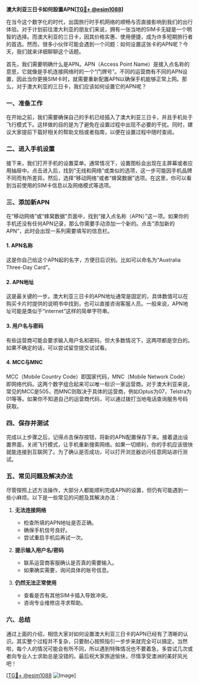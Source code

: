 **澳大利亚三日卡如何設置APN[[TG💪+ @esim1088](https://t.me/s/esim1088)]**

在当今这个数字化的时代，出国旅行时手机网络的顺畅与否直接影响到我们的出行体验。对于计划前往澳大利亚的朋友们来说，拥有一张当地的SIM卡无疑是一个明智的选择。而澳大利亚的三日卡，因其价格实惠、使用便捷，成为许多短期旅行者的首选。然而，很多小伙伴可能会遇到一个问题：如何设置这张卡的APN呢？今天，我们就来详细聊聊这个话题。

首先，我们需要明确什么是APN。APN（Access Point Name）是接入点名称的意思，它就像是手机连接网络时的一个“门牌号”。不同的运营商有不同的APN设置，因此当你更换SIM卡时，就需要重新配置APN以确保手机能够正常上网。那么，对于澳大利亚的三日卡，我们应该如何设置它的APN呢？

### 一、准备工作

在开始之前，我们需要确保自己的手机已经插入了澳大利亚三日卡，并且手机处于飞行模式下。这样做的目的是为了避免在设置过程中出现不必要的干扰。同时，建议大家提前下载好相关的帮助文档或者指南，以便在设置过程中随时查阅。

### 二、进入手机设置

接下来，我们打开手机的设置菜单。通常情况下，设置图标会出现在主屏幕或者应用抽屉中。点击进入后，找到“无线和网络”或类似的选项，这一步可能因手机品牌不同而有所差异。然后，选择“移动网络”或者“蜂窝数据”选项。在这里，你可以看到当前使用的SIM卡信息以及网络模式等选项。

### 三、添加新APN

在“移动网络”或“蜂窝数据”页面中，找到“接入点名称（APN）”这一项。如果你的手机还没有任何APN记录，那么你需要手动添加一个新的。点击“添加新的APN”，此时会出现一系列需要填写的信息栏。

#### 1. APN名称
这是你自己给这个APN起的名字，方便日后识别。比如可以命名为“Australia Three-Day Card”。

#### 2. APN地址
这是最关键的一步。澳大利亚三日卡的APN地址通常是固定的，具体数值可以在购买卡片时提供的说明书中找到，也可以直接咨询客服人员。一般来说，APN地址可能是类似于“internet”这样的简单字符串。

#### 3. 用户名与密码
有些运营商可能会要求输入用户名和密码，但大多数情况下，这两项都是空白的。如果不确定的话，可以尝试留空提交试试看。

#### 4. MCC与MNC
MCC（Mobile Country Code）即国家代码，MNC（Mobile Network Code）即网络代码。这两个数字组合起来可以唯一标识一家运营商。对于澳大利亚来说，常见的MCC是505，而MNC则取决于具体的运营商，例如Optus为07，Telstra为01等等。如果你不知道自己的运营商代码，可以通过拨打当地电话查询服务号码获取。

### 四、保存并测试

完成以上步骤之后，记得点击保存按钮，将新的APN配置保存下来。接着退出设置界面，关闭飞行模式，让手机重新搜索网络。如果一切顺利，你的手机应该很快就能连接到互联网了。为了确认是否成功，可以打开浏览器访问任意网站进行测试。

### 五、常见问题及解决办法

尽管按照上述方法操作，大部分人都能顺利完成APN的设置，但仍有可能遇到一些小麻烦。以下是一些常见的问题及其解决办法：

1. **无法连接网络**
   - 检查所填的APN地址是否正确。
   - 确保手机信号良好。
   - 尝试重启手机后再试一次。

2. **提示输入用户名/密码**
   - 联系运营商客服确认是否真的需要输入。
   - 如果确实需要，询问具体的账号信息。

3. **仍然无法正常使用**
   - 查看是否有其他SIM卡插入导致冲突。
   - 咨询专业维修店寻求帮助。

### 六、总结

通过上面的介绍，相信大家对如何设置澳大利亚三日卡的APN已经有了清晰的认识。其实整个过程并不复杂，只要耐心按照指引一步步来就完全可以搞定。当然啦，每个人的情况可能会有所不同，所以遇到特殊情况也不要着急，多尝试几次或者向专业人士求助总是没错的。最后祝大家旅途愉快，尽情享受澳洲的美好风光吧！

[[TG💪+ @esim1088](https://t.me/s/esim1088) ![Image](https://i.postimg.cc/4NQfJmqS/Snipaste-2025-05-13-00-14-12.png)]